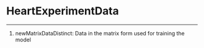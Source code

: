 # HeartExperimentData

****************************************
1. newMatrixDataDistinct: 
Data in the matrix form used for training the model
